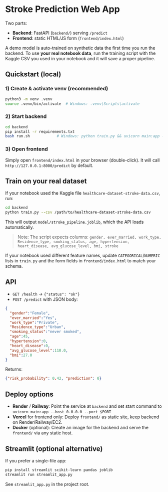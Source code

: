# Stroke Prediction Web App

Two parts:
- **Backend**: FastAPI (`backend/`) serving `/predict`
- **Frontend**: static HTML/JS form (`frontend/index.html`)

A demo model is auto-trained on synthetic data the first time you run the backend. To use **your real notebook data**, run the training script with the Kaggle CSV you used in your notebook and it will save a proper pipeline.

## Quickstart (local)

### 1) Create & activate venv (recommended)
```bash
python3 -m venv .venv
source .venv/bin/activate  # Windows: .venv\Scripts\activate
```

### 2) Start backend
```bash
cd backend
pip install -r requirements.txt
bash run.sh            # Windows: python train.py && uvicorn main:app --host 0.0.0.0 --port 8000
```

### 3) Open frontend
Simply open `frontend/index.html` in your browser (double-click). It will call `http://127.0.0.1:8000/predict` by default.

## Train on your real dataset

If your notebook used the Kaggle file `healthcare-dataset-stroke-data.csv`, run:
```bash
cd backend
python train.py --csv /path/to/healthcare-dataset-stroke-data.csv
```
This will output `model/stroke_pipeline.joblib`, which the API loads automatically.

> Note: The script expects columns:
`gender, ever_married, work_type, Residence_type, smoking_status, age, hypertension, heart_disease, avg_glucose_level, bmi, stroke`

If your notebook used different feature names, update `CATEGORICAL`/`NUMERIC` lists in `train.py` and the form fields in `frontend/index.html` to match your schema.

## API

- `GET /health` → `{"status": "ok"}`
- `POST /predict` with JSON body:
```json
{
  "gender":"Female",
  "ever_married":"Yes",
  "work_type":"Private",
  "Residence_type":"Urban",
  "smoking_status":"never smoked",
  "age":45,
  "hypertension":0,
  "heart_disease":0,
  "avg_glucose_level":110.0,
  "bmi":27.0
}
```
Returns:
```json
{"risk_probability": 0.42, "prediction": 0}
```

## Deploy options

- **Render** / **Railway**: Point the service at `backend` and set start command to `uvicorn main:app --host 0.0.0.0 --port $PORT`
- **Vercel** for frontend only: Deploy `frontend/` as static site, keep backend on Render/Railway/EC2.
- **Docker** (optional): Create an image for the backend and serve the `frontend/` via any static host.

## Streamlit (optional alternative)

If you prefer a single-file app:
```bash
pip install streamlit scikit-learn pandas joblib
streamlit run streamlit_app.py
```
See `streamlit_app.py` in the project root.
